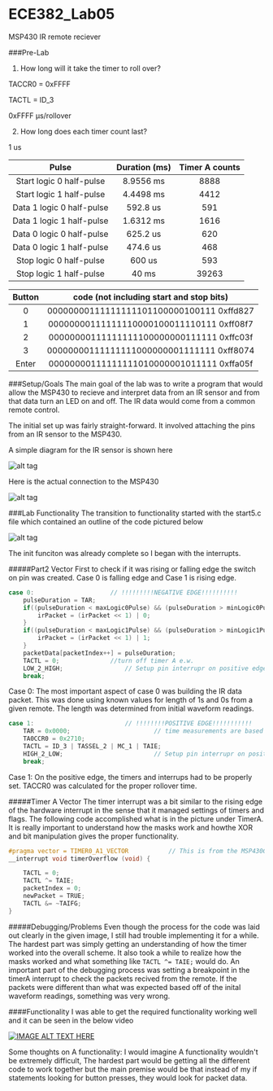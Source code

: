 ECE382_Lab05
============

MSP430 IR remote reciever

###Pre-Lab
1) How long will it take the timer to roll over?

TACCR0 = 0xFFFF

TACTL = ID_3

0xFFFF µs/rollover


2) How long does each timer count last?

1 us



<table class="table table-striped table-bordered">
<thead>
<tr>
<th align="center">Pulse</th>
<th align="center">Duration (ms)</th>
<th align="center">Timer A counts</th>
</tr>
</thead>
<tbody>
<tr>
<td align="center" colspan="1">Start logic 0 half-pulse</td>
<td align="center" colspan="1">8.9556 ms</td>
<td align="center" colspan="1">8888</td>
</tr>
<tr>
<td align="center" colspan="1">Start logic 1 half-pulse</td>
<td align="center" colspan="1">4.4498 ms</td>
<td align="center" colspan="1">4412</td>
</tr>
<tr>
<td align="center" colspan="1">Data 1 logic 0 half-pulse</td>
<td align="center" colspan="1">592.8 us</td>
<td align="center" colspan="1">591</td>
</tr>
<tr>
<td align="center" colspan="1">Data 1 logic 1 half-pulse</td>
<td align="center" colspan="1">1.6312 ms</td>
<td align="center" colspan="1">1616</td>
</tr>
<tr>
<td align="center" colspan="1">Data 0 logic 0 half-pulse</td>
<td align="center" colspan="1">625.2 us</td>
<td align="center" colspan="1">620</td>
</tr>
<tr>
<td align="center" colspan="1">Data 0 logic 1 half-pulse</td>
<td align="center" colspan="1">474.6 us</td>
<td align="center" colspan="1">468</td>
</tr>
<tr>
<td align="center" colspan="1">Stop logic 0 half-pulse</td>
<td align="center" colspan="1">600 us</td>
<td align="center" colspan="1">593</td>
</tr>
<tr>
<td align="center" colspan="1">Stop logic 1 half-pulse</td>
<td align="center" colspan="1">40 ms</td>
<td align="center" colspan="1">39263</td>
</tr>
</tbody>
</table>

<table class="table table-striped table-bordered">
<thead>
<tr>
<th align="center">Button</th>
<th align="center">code (not including start and stop bits)</th>
</tr>
</thead>
<tbody>
<tr>
<td align="center" colspan="1">0</td>
<td align="center" colspan="1">00000000111111111101100000100111 0xffd827</td>
</tr>
<tr>
<td align="center" colspan="1">1</td>
<td align="center" colspan="1">00000000111111110000100011110111 0xff08f7</td>
</tr>
<tr>
<td align="center" colspan="1">2</td>
<td align="center" colspan="1">00000000111111111100000000111111 0xffc03f</td>
</tr>
<tr>
<td align="center" colspan="1">3</td>
<td align="center" colspan="1">00000000111111111000000001111111 0xff8074</td>
</tr>
<tr>
<td align="center" colspan="1">Enter</td>
<td align="center" colspan="1">00000000111111111010000001011111 0xffa05f</td>
</tr>
</tbody>
</table>

###Setup/Goals
The main goal of the lab was to write a program that would allow the MSP430 to recieve and interpret data from an IR sensor and from that data turn an LED on and off. The IR data would come from a common remote control. 

The initial set up was fairly straight-forward. It involved attaching the pins from an IR sensor to the MSP430. 

A simple diagram for the IR sensor is shown here

![alt tag](http://imgur.com/TR597IB)

Here is the actual connection to the MSP430

![alt tag](http://i.imgur.com/4ht6UAH.jpg)



###Lab Functionality
The transition to functionality started with the start5.c file which contained an outline of the code pictured below

![alt tag](http://ece382.com/labs/lab5/schematic.jpg)

The init funciton was already complete so I began with the interrupts. 

#####Part2 Vector
First to check if it was rising or falling edge the switch on pin was created. Case 0 is falling edge and Case  1 is rising edge.

```C
case 0:						// !!!!!!!!!NEGATIVE EDGE!!!!!!!!!!
	pulseDuration = TAR;
	if((pulseDuration < maxLogic0Pulse) && (pulseDuration > minLogic0Pulse)){
		irPacket = (irPacket << 1) | 0;
	}
	if((pulseDuration < maxLogic1Pulse) && (pulseDuration > minLogic1Pulse)){
		irPacket = (irPacket << 1) | 1;
	}
	packetData[packetIndex++] = pulseDuration;
	TACTL = 0;				//turn off timer A e.w.
	LOW_2_HIGH; 				// Setup pin interrupr on positive edge
	break;

```
Case 0: The most important aspect of case 0 was building the IR data packet. This was done using known values for length of 1s and 0s from a given remote. The length was determined from initial waveform readings. 

```C
case 1:							// !!!!!!!!POSITIVE EDGE!!!!!!!!!!!
	TAR = 0x0000;						// time measurements are based at time 0
	TA0CCR0 = 0x2710;
	TACTL = ID_3 | TASSEL_2 | MC_1 | TAIE;
	HIGH_2_LOW; 						// Setup pin interrupr on positive edge
	break;
```

Case 1: On the positive edge, the timers and interrups had to be properly set. TACCR0 was calculated for the proper rollover time. 

#####Timer A Vector
The timer interrupt was a bit similar to the rising edge of the hardware interrupt in the sense that it managed settings of timers and flags. The following code accomplished what is in the picture under TimerA. It is really important to understand how the masks work and howthe XOR and bit manipulation gives the proper functionality. 

```C
#pragma vector = TIMER0_A1_VECTOR			// This is from the MSP430G2553.h file
__interrupt void timerOverflow (void) {

	TACTL = 0;
	TACTL ^= TAIE;
	packetIndex = 0;
	newPacket = TRUE;
	TACTL &= ~TAIFG;
}
```

#####Debugging/Problems
Even though the process for the code was laid out clearly in the given image, I still had trouble implementing it for a while. The hardest part was simply getting an understanding of how the timer worked into the overall scheme. It also took a while to realize how the masks worked and what something like ``` TACTL ^= TAIE; ``` would do. 
An important part of the debugging process was setting a breakpoint in the timerA interrupt to check the packets recived from the remote. If the packets were different than what was expected based off of the inital waveform readings, something was very wrong. 

####Functionality
I was able to get the required functionality working well and it can be seen in the below video

[![IMAGE ALT TEXT HERE](http://img.youtube.com/vi/P8m6kqYVIsk/0.jpg)](http://www.youtube.com/watch?v=P8m6kqYVIsk)

Some thoughts on A functionality: I would imagine A functionality wouldn't be extremely difficult, The hardest part would be getting all the different code to work together but the main premise would be that instead of my if statements looking for button presses, they would look for packet data. 


